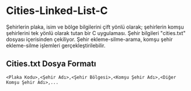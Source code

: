 # Cities-Linked-List-C
Şehirlerin plaka, isim ve bölge bilgilerini çift yönlü olarak; şehirlerin komşu şehirlerini tek yönlü olarak tutan bir C uygulaması.
Şehir bilgileri "cities.txt" dosyası içerisinden çekiliyor.
Şehir ekleme-silme-arama, komşu şehir ekleme-silme işlemleri gerçekleştirilebilir.

## Cities.txt Dosya Formatı
`` <Plaka Kodu>,<Şehir Adı>,<Şehir Bölgesi>,<Komşu Şehir Adı>,<Diğer Komşu Şehir Adı>,... `` 
